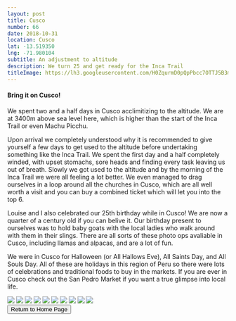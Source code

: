 ```yaml
---
layout: post
title: Cusco
number: 66
date: 2018-10-31
location: Cusco
lat: -13.519350
lng: -71.980104
subtitle: An adjustment to altitude
description: We turn 25 and get ready for the Inca Trail
titleImage: https://lh3.googleusercontent.com/H0ZqurmD0pQpPbcc7OTTJ5B3m43pQMAcz63iT5ATrvLUHYQxePS8SZkIlv1_1GTqaLCJXwnV2vv5Mf2hjfhQ-jpT0ACs_mR7GrehKuH4Sqc-vasmsn5Fv3cerfy1zanRo5a3L09weVc=w2400
---
```


<h4>Bring it on Cusco!</h4>

We spent two and a half days in Cusco acclimitizing to the altitude. We are at 3400m above sea level here, which is higher than the start of the Inca Trail or even Machu Picchu. 

Upon arrival we completely understood why it is recommended to give yourself a few days to get used to the altitude before undertaking something like the Inca Trail.
We spent the first day and a half completely winded, with upset stomachs, sore heads and finding every task leaving us out of breath. Slowly we got used to the altitude and by the morning of the Inca Trail we were all feeling a lot better. 
We even managed to drag ourselves in a loop around all the churches in Cusco, which are all well worth a visit and you can buy a combined ticket which will let you into the top 6.

Louise and I also celebrated our 25th birthday while in Cusco! We are now a quarter of a century old if you can belive it. Our birthday present to ourselves was to hold baby goats with the local ladies who walk around with them in their slings. 
There are all sorts of these photo ops avaliable in Cusco, including llamas and alpacas, and are a lot of fun. 

We were in Cusco for Halloween (or All Hallows Eve), All Saints Day, and All Souls Day. All of these are holidays in this region of Peru so there were lots of celebrations and traditional foods to buy in the markets. If you are ever in Cusco check out the San Pedro Market if you want a true glimpse into local life. 

<img src="https://lh3.googleusercontent.com/dOIfsok38GHQUTg2dwwbYy9vjAa5ofYXRCG88DuyV9ClQNyln7SjHjME-bF84MMdxPkmg3n0nzgqpm90TjMcMptVgLaCWjAw7JMvpdl3d2mdppjnqVE3-T0glkN3N1EVEfbYon__VKQ=w2400" class="image1">
<img src="https://lh3.googleusercontent.com/rWaOERDp5Bo5M2GiimqWZB0m0npY46PzisHPq-oOjYCoBW9Zdp3p2UkuM4oP0I7hCcAUQQNqKU9dElcWdAv-O6abHWlv97Pei8fM8e8wZUCjSFDIAD03sfZ2HwfB5oBwcA9CWD3lJN0=w2400" class="image1">
<img src="https://lh3.googleusercontent.com/HTZqFtAJEV3G4GoRGScRpJWo8fVbI_O1GcA85Vp01aLowSEvEkkrTsCKLWwzY_O39RGI_THb508ZedCzZXcsW6xyNqhGyb5Os_rIEB96Dlw8ZbXZ-08Ryk64Lue4TDT7eOILnJF3s3U=w2400" class="image1">
<img src="https://lh3.googleusercontent.com/heqgFDN63SVSdc6SSAaolC-8NEfIc9jJTP44Y4PJYFDDadMbvjdVTvBGKOK8yoZycV9c0IIH8huXVlwss69Qy8bTi2ZA2pdsz63yaje4h6n4_So-Zy2bAFi2X9CX9_Hs9dH6p571ud4=w2400" class="image1">
<img src="https://lh3.googleusercontent.com/JvX9xscQfxWsmVtPvQ1l1zqxVSUqoT3m4fh-1Ef2uwTW_ksnEDnqbAWyV1jM_QWklpyu7n8YHNMEr4SbyTCt4vDcC-dQUG83HAwhzbNuxdCvI6D8OO3--xKH_-fnBVEaxLSdS15d1Eg=w2400" class="image1">
<img src="https://lh3.googleusercontent.com/5Ocvq0h8XwJMtWGagEYxMjPou6GEyDpVQod8Lw8TkVo5Fl0sXlkWEy4-g3FKpRHeI4hS8mDgdXkfZX3Foaxs564XiqVDX-FZPh819fDcbihy3CxhA5sm8de_QGTOA0PUpSET41B8yjw=w2400" class="image1">
<img src="https://lh3.googleusercontent.com/l2T5XDBMEhC8zPE6MgdNDitZgzwvujIsop6W4FX4KPL-4Il5Ss5BPymv3UK9WHrmUZp_jS_uISB1rG9AMZtzEtA9ncayxWYLij248DZtYYKfedvXTx9wxCZIXbl89sfyu6YMmOm1cfM=w2400" class="image1">
<img src="https://lh3.googleusercontent.com/vd61LxlJjhLBUGDCQl18RFSZR13b6_JQLtm5x1W14TNJNMBmgeLwRji5Lhhwi_HqgkKGVjmWCvBHr5ps76OJtIknm26_LmTWGspAyscJpGlQY8oN_BUFzDYX93_QD_bKJWg8CwQszbw=w2400" class="image1">
<img src="https://lh3.googleusercontent.com/p8Gs8CyMPoKmb4dj6Vagia3rGkwXREo5GEXtUl-hrrIAFxl2pFBdX9B_sJe9nMEb1KIE3vIZxCWLVnOm14IANdnxcnBAQLF8cw7ja68WOtMcibqmhYYhRkng0I8inNd58GpVk8b_vAw=w2400" class="image1">
<img src="https://lh3.googleusercontent.com/1TrfGp_OUMd2xF19NnuXi9G3pElZMMnfbyha4tZD7jmsqAP54PiXlp21D0_3GevvfjFaxyhsOzvxvWF9U-OmnMEKTp7y2zJvt-WILqDnzBLt9J0BOD6_ynAp-OF1zn3WJOBfrck3Pm8=w2400" class="image4">

<div class="wrapper">
  <input type="button" class="button" value="Return to Home Page" onclick="self.close()">
</div>
